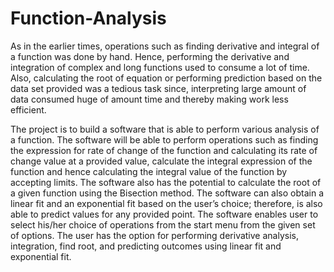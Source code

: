 # Function-Analysis

As in the earlier times, operations such as finding derivative and integral of a function was done by hand. Hence, performing the derivative and integration of complex and long functions used to consume a lot of time. Also, calculating the root of equation or performing prediction based on the data set provided was a tedious task since, interpreting large amount of data consumed huge of amount time and thereby making work less efficient.

The project is to build a software that is able to perform various analysis of a function. The software will be able to perform operations such as finding the expression for rate of change of the function and calculating its rate of change value at a provided value, calculate the integral expression of the function and hence calculating the integral value of the function by accepting limits. The software also has the potential to calculate the root of a given function using the Bisection method. The software can also obtain a linear fit and an exponential fit based on the user’s choice; therefore, is also able to predict values for any provided point. The software enables user to select his/her choice of operations from the start menu from the given set of options. The user has the option for performing derivative analysis, integration, find root, and predicting outcomes using linear fit and exponential fit.
